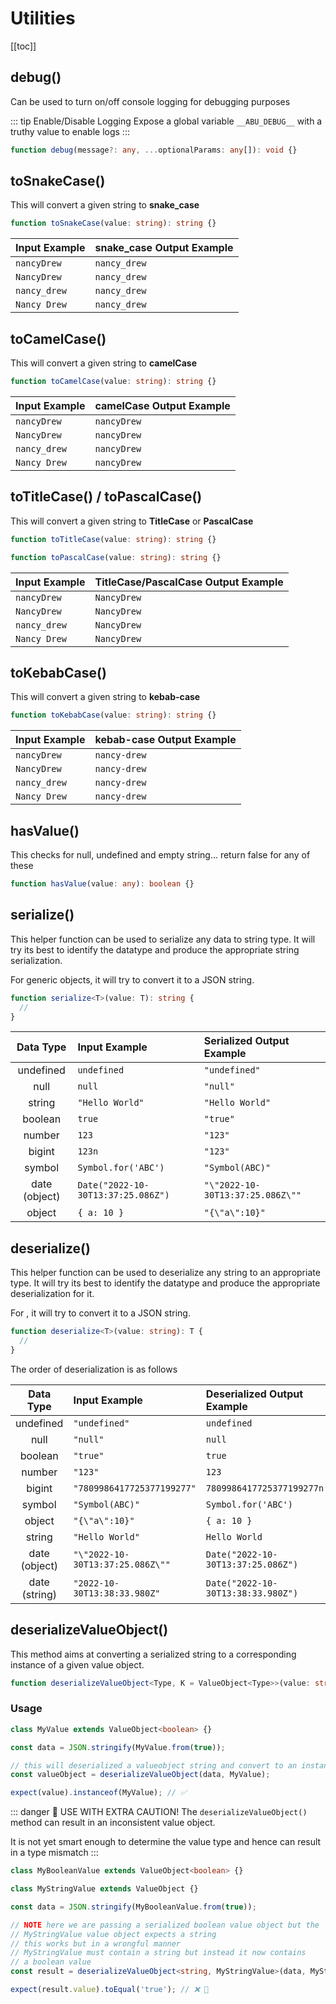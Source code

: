 # Utilities

[[toc]]

## debug()

Can be used to turn on/off console logging for debugging purposes

::: tip Enable/Disable Logging
Expose a global variable `__ABU_DEBUG__` with a truthy value to enable logs
:::

```ts
function debug(message?: any, ...optionalParams: any[]): void {}
```

## toSnakeCase()

This will convert a given string to **snake_case**

```ts
function toSnakeCase(value: string): string {}
```

| Input Example | snake_case Output Example |
| :------------ | :------------------------ |
| `nancyDrew`   | `nancy_drew`              |
| `NancyDrew`   | `nancy_drew`              |
| `nancy_drew`  | `nancy_drew`              |
| `Nancy Drew`  | `nancy_drew`              |

## toCamelCase()

This will convert a given string to **camelCase**

```ts
function toCamelCase(value: string): string {}
```

| Input Example | camelCase Output Example |
| :------------ | :----------------------- |
| `nancyDrew`   | `nancyDrew`              |
| `NancyDrew`   | `nancyDrew`              |
| `nancy_drew`  | `nancyDrew`              |
| `Nancy Drew`  | `nancyDrew`              |

## toTitleCase() / toPascalCase()

This will convert a given string to **TitleCase** or **PascalCase**

```ts
function toTitleCase(value: string): string {}

function toPascalCase(value: string): string {}
```

| Input Example | TitleCase/PascalCase Output Example |
| :------------ | :---------------------------------- |
| `nancyDrew`   | `NancyDrew`                         |
| `NancyDrew`   | `NancyDrew`                         |
| `nancy_drew`  | `NancyDrew`                         |
| `Nancy Drew`  | `NancyDrew`                         |

## toKebabCase()

This will convert a given string to **kebab-case**

```ts
function toKebabCase(value: string): string {}
```

| Input Example | kebab-case Output Example |
| :------------ | :------------------------ |
| `nancyDrew`   | `nancy-drew`              |
| `NancyDrew`   | `nancy-drew`              |
| `nancy_drew`  | `nancy-drew`              |
| `Nancy Drew`  | `nancy-drew`              |

## hasValue()

This checks for null, undefined and empty string... return false for any of these

```ts
function hasValue(value: any): boolean {}
```

## serialize()

This helper function can be used to serialize any data to string type. It will try its best to
identify the datatype and produce the appropriate string serialization.

For generic objects, it will try to convert it to a JSON string.

```ts
function serialize<T>(value: T): string {
  //
}
```

|   Data Type   | Input Example                      | Serialized Output Example        |
| :-----------: | :--------------------------------- | :------------------------------- |
|   undefined   | `undefined`                        | `"undefined"`                    |
|     null      | `null`                             | `"null"`                         |
|    string     | `"Hello World"`                    | `"Hello World"`                  |
|    boolean    | `true`                             | `"true"`                         |
|    number     | `123`                              | `"123"`                          |
|    bigint     | `123n`                             | `"123"`                          |
|    symbol     | `Symbol.for('ABC')`                | `"Symbol(ABC)"`                  |
| date (object) | `Date("2022-10-30T13:37:25.086Z")` | `"\"2022-10-30T13:37:25.086Z\""` |
|    object     | `{ a: 10 }`                        | `"{\"a\":10}"`                   |

## deserialize()

This helper function can be used to deserialize any string to an appropriate type. It will try its best to
identify the datatype and produce the appropriate deserialization for it.

For , it will try to convert it to a JSON string.

```ts
function deserialize<T>(value: string): T {
  //
}
```

The order of deserialization is as follows

|   Data Type   | Input Example                    | Deserialized Output Example        |
| :-----------: | :------------------------------- | :--------------------------------- |
|   undefined   | `"undefined"`                    | `undefined`                        |
|     null      | `"null"`                         | `null`                             |
|    boolean    | `"true"`                         | `true`                             |
|    number     | `"123"`                          | `123`                              |
|    bigint     | `"7809986417725377199277"`       | `7809986417725377199277n`          |
|    symbol     | `"Symbol(ABC)"`                  | `Symbol.for('ABC')`                |
|    object     | `"{\"a\":10}"`                   | `{ a: 10 }`                        |
|    string     | `"Hello World"`                  | `Hello World`                      |
| date (object) | `"\"2022-10-30T13:37:25.086Z\""` | `Date("2022-10-30T13:37:25.086Z")` |
| date (string) | `"2022-10-30T13:38:33.980Z"`     | `Date("2022-10-30T13:38:33.980Z")` |

## deserializeValueObject()

This method aims at converting a serialized string to a corresponding instance of a given value object.

```ts
function deserializeValueObject<Type, K = ValueObject<Type>>(value: string, Clazz: Class<K>): K {}
```

### Usage

```ts
class MyValue extends ValueObject<boolean> {}

const data = JSON.stringify(MyValue.from(true));

// this will deserialized a valueobject string and convert to an instance
const valueObject = deserializeValueObject(data, MyValue);

expect(value).instanceof(MyValue); // ✅
```

::: danger 👺 USE WITH EXTRA CAUTION!
The `deserializeValueObject()` method can result in an inconsistent value object.

It is not yet smart enough to determine the value type and hence can result in a type mismatch
:::

```ts
class MyBooleanValue extends ValueObject<boolean> {}

class MyStringValue extends ValueObject {}

const data = JSON.stringify(MyBooleanValue.from(true));

// NOTE here we are passing a serialized boolean value object but the
// MyStringValue value object expects a string
// this works but in a wrongful manner
// MyStringValue must contain a string but instead it now contains
// a boolean value
const result = deserializeValueObject<string, MyStringValue>(data, MyStringValue); //‼️⁉️

expect(result.value).toEqual('true'); // ❌ 👺
```
